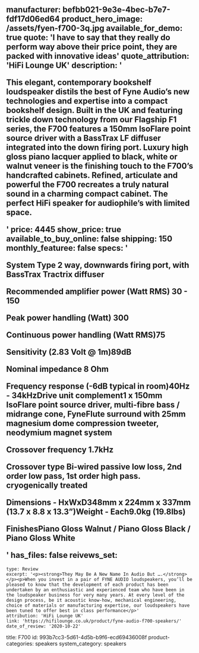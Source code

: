 manufacturer: befbb021-9e3e-4bec-b7e7-fdf17d06ed64
product_hero_image: /assets/fyen-f700-3q.jpg
available_for_demo: true
quote: 'I have to say that they really do perform way above their price point, they are packed with innovative ideas'
quote_attribution: 'HiFi Lounge UK'
description: '<p>This elegant, contemporary bookshelf loudspeaker distils the best of Fyne Audio’s new technologies and expertise into a compact bookshelf design. Built in the UK and featuring trickle down technology from our Flagship F1 series, the F700 features a 150mm IsoFlare point source driver with a BassTrax LF diffuser integrated into the down firing port. Luxury high gloss piano lacquer applied to black, white or walnut veneer is the finishing touch to the F700’s handcrafted cabinets. Refined, articulate and powerful the F700 recreates a truly natural sound in a charming compact cabinet. The perfect HiFi speaker for audiophile’s with limited space.</p>'
price: 4445
show_price: true
available_to_buy_online: false
shipping: 150
monthly_featuree: false
specs: '<p>System Type 2 way, downwards firing port, with BassTrax Tractrix diffuser</p><p>Recommended amplifier power (Watt RMS) 30 - 150</p><p>Peak power handling (Watt) 300</p><p>Continuous power handling (Watt RMS)75</p><p>Sensitivity (2.83 Volt @ 1m)89dB</p><p>Nominal impedance 8 Ohm</p><p>Frequency response (-6dB typical in room)40Hz - 34kHzDrive unit complement1 x 150mm IsoFlare point source driver, multi-fibre bass / midrange cone, FyneFlute surround with 25mm magnesium dome compression tweeter, neodymium magnet system</p><p>Crossover frequency 1.7kHz</p><p>Crossover type Bi-wired passive low loss, 2nd order low pass, 1st order high pass. cryogenically treated</p><p>Dimensions - HxWxD348mm x 224mm x 337mm (13.7 x 8.8 x 13.3”)Weight - Each9.0kg (19.8lbs)</p><p>FinishesPiano Gloss Walnut / Piano Gloss Black / Piano Gloss White</p>'
has_files: false
reivews_set:
  -
    type: Review
    excerpt: '<p><strong>They May Be A New Name In Audio But ….</strong></p><p>When you invest in a pair of FYNE AUDIO loudspeakers, you’ll be pleased to know that the development of each product has been undertaken by an enthusiastic and experienced team who have been in the loudspeaker business for very many years. At every level of the design process, be it acoustic know-how, mechanical engineering, choice of materials or manufacturing expertise, our loudspeakers have been tuned to offer best in class performance</p>'
    attribution: 'HiFi Lounge UK'
    link: 'https://hifilounge.co.uk/product/fyne-audio-f700-speakers/'
    date_of_review: '2020-10-22'
title: F700
id: 993b7cc3-5d61-4d5b-b9f6-ecd69436008f
product-categories: speakers
system_category: speakers
